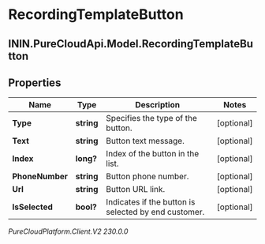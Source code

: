 # RecordingTemplateButton

## ININ.PureCloudApi.Model.RecordingTemplateButton

## Properties

|Name | Type | Description | Notes|
|------------ | ------------- | ------------- | -------------|
| **Type** | **string** | Specifies the type of the button. | [optional] |
| **Text** | **string** | Button text message. | [optional] |
| **Index** | **long?** | Index of the button in the list. | [optional] |
| **PhoneNumber** | **string** | Button phone number. | [optional] |
| **Url** | **string** | Button URL link. | [optional] |
| **IsSelected** | **bool?** | Indicates if the button is selected by end customer. | [optional] |



_PureCloudPlatform.Client.V2 230.0.0_
